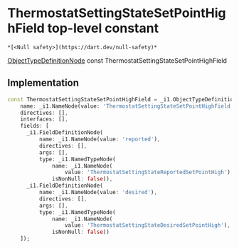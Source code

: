 


# ThermostatSettingStateSetPointHighField top-level constant






    *[<Null safety>](https://dart.dev/null-safety)*


[ObjectTypeDefinitionNode](https://pub.dev/documentation/gql/0.13.0/ast/ObjectTypeDefinitionNode-class.html) const ThermostatSettingStateSetPointHighField
  







## Implementation

```dart
const ThermostatSettingStateSetPointHighField = _i1.ObjectTypeDefinitionNode(
    name: _i1.NameNode(value: 'ThermostatSettingStateSetPointHighField'),
    directives: [],
    interfaces: [],
    fields: [
      _i1.FieldDefinitionNode(
          name: _i1.NameNode(value: 'reported'),
          directives: [],
          args: [],
          type: _i1.NamedTypeNode(
              name: _i1.NameNode(
                  value: 'ThermostatSettingStateReportedSetPointHigh'),
              isNonNull: false)),
      _i1.FieldDefinitionNode(
          name: _i1.NameNode(value: 'desired'),
          directives: [],
          args: [],
          type: _i1.NamedTypeNode(
              name: _i1.NameNode(
                  value: 'ThermostatSettingStateDesiredSetPointHigh'),
              isNonNull: false))
    ]);
```








